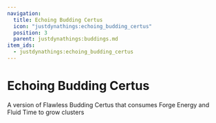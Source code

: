```yaml
---
navigation:
  title: Echoing Budding Certus
  icon: "justdynathings:echoing_budding_certus"
  position: 3
  parent: justdynathings:buddings.md
item_ids:
  - justdynathings:echoing_budding_certus
---
```


# Echoing Budding Certus

A version of Flawless Budding Certus that consumes Forge Energy and Fluid Time to grow clusters

<BlockImage id="justdynathings:echoing_budding_certus" p:alive="false" scale="4.0"/>

<BlockImage id="justdynathings:echoing_budding_certus" p:alive="true" scale="4.0"/>

<RecipeFor id="justdynathings:echoing_budding_certus" />
